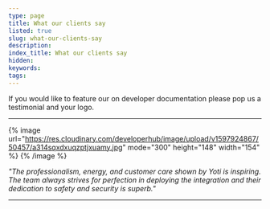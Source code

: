 ```yaml
---
type: page
title: What our clients say
listed: true
slug: what-our-clients-say
description: 
index_title: What our clients say
hidden: 
keywords: 
tags: 
---
```


If you would like to feature our on developer documentation please pop us a testimonial and your logo.

---

{% image url="https://res.cloudinary.com/developerhub/image/upload/v1597924867/50457/a314sqxdxuqzptjxuamy.jpg" mode="300" height="148" width="154" %}
{% /image %}

_"The professionalism, energy, and customer care shown by Yoti is inspiring. The team always strives for perfection in deploying the integration and their dedication to safety and security is superb."_

---